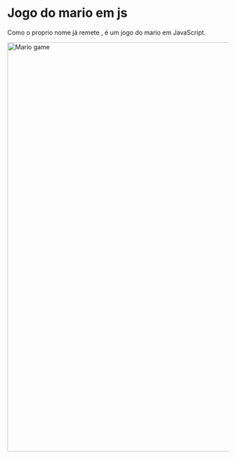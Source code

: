# Jogo do mario em js


Como o proprio nome já remete , é um jogo do mario em JavaScript.


<img width="930" alt="Mario game" src="https://user-images.githubusercontent.com/99328979/171624620-229042f2-5918-4d5d-a085-77bf93884343.png">
